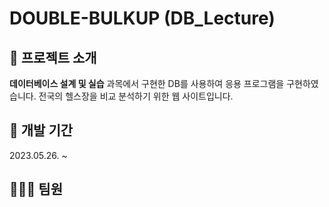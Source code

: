 # **DOUBLE-BULKUP** (DB_Lecture)

## 📑 프로젝트 소개
**데이터베이스 설계 및 실습** 과목에서 구현한 DB를 사용하여 응용 프로그램을 구현하였습니다. 
전국의 헬스장을 비교 분석하기 위한 웹 사이트입니다. 

## 📆 **개발 기간**
2023.05.26. ~ 

## 🧑🏻‍💻 **팀원**
